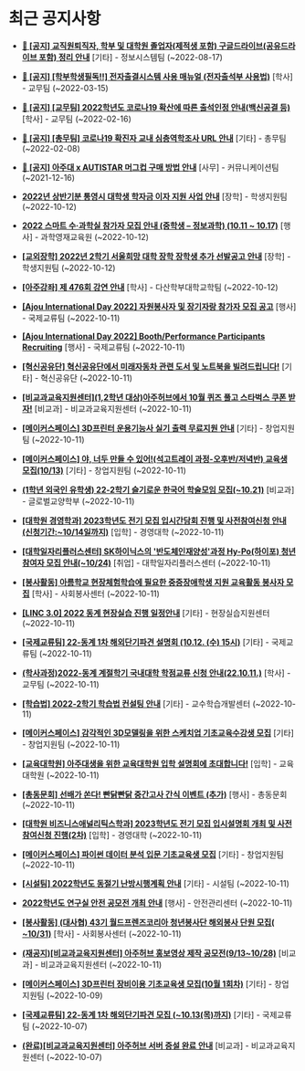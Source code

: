 # 최근 공지사항

* **[📌 [공지] 교직원퇴직자, 학부 및 대학원 졸업자(제적생 포함) 구글드라이브(공유드라이브 포함) 정리 안내](http://ajou.ac.kr/kr/ajou/notice.do?mode=view&amp;articleNo=202858&amp;article.offset=0&amp;articleLimit=30)**
 [기타] - 정보시스템팀 (~2022-08-17)

* **[📌 [공지] [학부학생필독!!] 전자출결시스템 사용 매뉴얼 (전자출석부 사용법)](http://ajou.ac.kr/kr/ajou/notice.do?mode=view&amp;articleNo=192571&amp;article.offset=0&amp;articleLimit=30)**
 [학사] - 교무팀 (~2022-03-15)

* **[📌 [공지] [교무팀] 2022학년도 코로나19 확산에 따른 출석인정 안내(백신공결 등)](http://ajou.ac.kr/kr/ajou/notice.do?mode=view&amp;articleNo=180913&amp;article.offset=0&amp;articleLimit=30)**
 [학사] - 교무팀 (~2022-02-16)

* **[📌 [공지] [총무팀] 코로나19 확진자 교내 심층역학조사 URL 안내](http://ajou.ac.kr/kr/ajou/notice.do?mode=view&amp;articleNo=180493&amp;article.offset=0&amp;articleLimit=30)**
 [기타] - 총무팀 (~2022-02-08)

* **[📌 [공지] 아주대 x AUTISTAR 머그컵 구매 방법 안내](http://ajou.ac.kr/kr/ajou/notice.do?mode=view&amp;articleNo=147976&amp;article.offset=0&amp;articleLimit=30)**
 [사무] - 커뮤니케이션팀 (~2021-12-16)

* **[2022년 상반기분 통영시 대학생 학자금 이자 지원 사업 안내](http://ajou.ac.kr/kr/ajou/notice.do?mode=view&amp;articleNo=204946&amp;article.offset=0&amp;articleLimit=30)**
 [장학] - 학생지원팀 (~2022-10-12)

* **[2022 스마트 수·과학실 참가자 모집 안내 (중학생 – 정보과학) (10.11 ~ 10.17)](http://ajou.ac.kr/kr/ajou/notice.do?mode=view&amp;articleNo=204943&amp;article.offset=0&amp;articleLimit=30)**
 [행사] - 과학영재교육원 (~2022-10-12)

* **[[교외장학] 2022년 2학기 서울희망 대학 장학 장학생 추가 선발공고 안내](http://ajou.ac.kr/kr/ajou/notice.do?mode=view&amp;articleNo=204925&amp;article.offset=0&amp;articleLimit=30)**
 [장학] - 학생지원팀 (~2022-10-12)

* **[[아주강좌] 제 476회 강연 안내](http://ajou.ac.kr/kr/ajou/notice.do?mode=view&amp;articleNo=204924&amp;article.offset=0&amp;articleLimit=30)**
 [학사] - 다산학부대학교학팀 (~2022-10-12)

* **[[Ajou International Day 2022] 자원봉사자 및 장기자랑 참가자 모집 공고](http://ajou.ac.kr/kr/ajou/notice.do?mode=view&amp;articleNo=204915&amp;article.offset=0&amp;articleLimit=30)**
 [행사] - 국제교류팀 (~2022-10-11)

* **[[Ajou International Day 2022] Booth/Performance Participants Recruiting](http://ajou.ac.kr/kr/ajou/notice.do?mode=view&amp;articleNo=204914&amp;article.offset=0&amp;articleLimit=30)**
 [행사] - 국제교류팀 (~2022-10-11)

* **[[혁신공유단] 혁신공유단에서 미래자동차 관련 도서 및 노트북을 빌려드립니다!](http://ajou.ac.kr/kr/ajou/notice.do?mode=view&amp;articleNo=204913&amp;article.offset=0&amp;articleLimit=30)**
 [기타] - 혁신공유단 (~2022-10-11)

* **[[비교과교육지원센터](1,2학년 대상)아주허브에서 10월 퀴즈 풀고 스타벅스 쿠폰 받자!](http://ajou.ac.kr/kr/ajou/notice.do?mode=view&amp;articleNo=204912&amp;article.offset=0&amp;articleLimit=30)**
 [비교과] - 비교과교육지원센터 (~2022-10-11)

* **[[메이커스페이스] 3D프린터 운용기능사 실기 출력 무료지원 안내](http://ajou.ac.kr/kr/ajou/notice.do?mode=view&amp;articleNo=204907&amp;article.offset=0&amp;articleLimit=30)**
 [기타] - 창업지원팀 (~2022-10-11)

* **[[메이커스페이스] 야, 너두 만들 수 있어!(석고트레이 과정-오후반/저녁반) 교육생 모집(10/13)](http://ajou.ac.kr/kr/ajou/notice.do?mode=view&amp;articleNo=204906&amp;article.offset=0&amp;articleLimit=30)**
 [기타] - 창업지원팀 (~2022-10-11)

* **[(1학년 외국인 유학생) 22-2학기 슬기로운 한국어 학술모임 모집(~10.21)](http://ajou.ac.kr/kr/ajou/notice.do?mode=view&amp;articleNo=204900&amp;article.offset=0&amp;articleLimit=30)**
 [비교과] - 글로벌교양학부 (~2022-10-11)

* **[[대학원 경영학과] 2023학년도 전기 모집 입시간담회 진행 및 사전참여신청 안내 (신청기간:~10/14일까지)](http://ajou.ac.kr/kr/ajou/notice.do?mode=view&amp;articleNo=204899&amp;article.offset=0&amp;articleLimit=30)**
 [입학] - 경영대학 (~2022-10-11)

* **[[대학일자리플러스센터] SK하이닉스의 &#x27;반도체인재양성&#x27;과정 Hy-Po(하이포) 청년참여자 모집 안내(~10/24)](http://ajou.ac.kr/kr/ajou/notice.do?mode=view&amp;articleNo=204891&amp;article.offset=0&amp;articleLimit=30)**
 [취업] - 대학일자리플러스센터 (~2022-10-11)

* **[[봉사활동] 아름학교 현장체험학습에 필요한 중증장애학생 지원 교육활동 봉사자 모집](http://ajou.ac.kr/kr/ajou/notice.do?mode=view&amp;articleNo=204889&amp;article.offset=0&amp;articleLimit=30)**
 [학사] - 사회봉사센터 (~2022-10-11)

* **[[LINC 3.0] 2022 동계 현장실습 진행 일정안내](http://ajou.ac.kr/kr/ajou/notice.do?mode=view&amp;articleNo=204884&amp;article.offset=0&amp;articleLimit=30)**
 [기타] - 현장실습지원센터 (~2022-10-11)

* **[[국제교류팀] 22-동계 1차 해외단기파견 설명회 (10.12. (수) 15시)](http://ajou.ac.kr/kr/ajou/notice.do?mode=view&amp;articleNo=204871&amp;article.offset=0&amp;articleLimit=30)**
 [기타] - 국제교류팀 (~2022-10-11)

* **[(학사과정)2022-동계 계절학기 국내대학 학점교류 신청 안내(22.10.11.)](http://ajou.ac.kr/kr/ajou/notice.do?mode=view&amp;articleNo=204870&amp;article.offset=0&amp;articleLimit=30)**
 [학사] - 교무팀 (~2022-10-11)

* **[[학습법] 2022-2학기 학습법 컨설팅 안내](http://ajou.ac.kr/kr/ajou/notice.do?mode=view&amp;articleNo=204856&amp;article.offset=0&amp;articleLimit=30)**
 [기타] - 교수학습개발센터 (~2022-10-11)

* **[[메이커스페이스] 감각적인 3D모델링을 위한 스케치업 기초교육수강생 모집](http://ajou.ac.kr/kr/ajou/notice.do?mode=view&amp;articleNo=204852&amp;article.offset=0&amp;articleLimit=30)**
 [기타] - 창업지원팀 (~2022-10-11)

* **[[교육대학원] 아주대생을 위한 교육대학원 입학 설명회에 초대합니다!](http://ajou.ac.kr/kr/ajou/notice.do?mode=view&amp;articleNo=204850&amp;article.offset=0&amp;articleLimit=30)**
 [입학] - 교육대학원 (~2022-10-11)

* **[[총동문회] 선배가 쏜다! 빤닭빤닭 중간고사 간식 이벤트 (추가)](http://ajou.ac.kr/kr/ajou/notice.do?mode=view&amp;articleNo=204848&amp;article.offset=0&amp;articleLimit=30)**
 [행사] - 총동문회 (~2022-10-11)

* **[[대학원 비즈니스애널리틱스학과] 2023학년도 전기 모집 입시설명회 개최 및 사전참여신청 진행(2차)](http://ajou.ac.kr/kr/ajou/notice.do?mode=view&amp;articleNo=204845&amp;article.offset=0&amp;articleLimit=30)**
 [입학] - 경영대학 (~2022-10-11)

* **[[메이커스페이스] 파이썬 데이터 분석 입문 기초교육생 모집](http://ajou.ac.kr/kr/ajou/notice.do?mode=view&amp;articleNo=204841&amp;article.offset=0&amp;articleLimit=30)**
 [기타] - 창업지원팀 (~2022-10-11)

* **[[시설팀] 2022학년도 동절기 난방시행계획 안내](http://ajou.ac.kr/kr/ajou/notice.do?mode=view&amp;articleNo=204830&amp;article.offset=0&amp;articleLimit=30)**
 [기타] - 시설팀 (~2022-10-11)

* **[2022학년도 연구실 안전 공모전 개최 안내](http://ajou.ac.kr/kr/ajou/notice.do?mode=view&amp;articleNo=204826&amp;article.offset=0&amp;articleLimit=30)**
 [행사] - 안전관리센터 (~2022-10-11)

* **[[봉사활동] (대사협) 43기 월드프렌즈코리아 청년봉사단 해외봉사 단원 모집( ~10/31)](http://ajou.ac.kr/kr/ajou/notice.do?mode=view&amp;articleNo=204823&amp;article.offset=0&amp;articleLimit=30)**
 [학사] - 사회봉사센터 (~2022-10-11)

* **[(재공지)[비교과교육지원센터] 아주허브 홍보영상 제작 공모전(9/13~10/28)](http://ajou.ac.kr/kr/ajou/notice.do?mode=view&amp;articleNo=204820&amp;article.offset=0&amp;articleLimit=30)**
 [비교과] - 비교과교육지원센터 (~2022-10-11)

* **[[메이커스페이스] 3D프린터 장비이용 기초교육생 모집(10월 1회차)](http://ajou.ac.kr/kr/ajou/notice.do?mode=view&amp;articleNo=204813&amp;article.offset=0&amp;articleLimit=30)**
 [기타] - 창업지원팀 (~2022-10-09)

* **[[국제교류팀] 22-동계 1차 해외단기파견 모집 (~10.13(목)까지)](http://ajou.ac.kr/kr/ajou/notice.do?mode=view&amp;articleNo=204795&amp;article.offset=0&amp;articleLimit=30)**
 [기타] - 국제교류팀 (~2022-10-07)

* **[(완료)[비교과교육지원센터] 아주허브 서버 증설 완료 안내](http://ajou.ac.kr/kr/ajou/notice.do?mode=view&amp;articleNo=204784&amp;article.offset=0&amp;articleLimit=30)**
 [비교과] - 비교과교육지원센터 (~2022-10-07)
